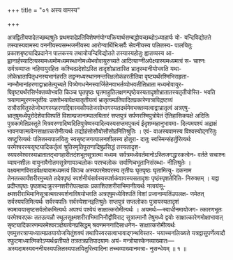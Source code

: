 +++
title = "०१ अस्य वामस्य"

+++

अत्रद्वितीयपादेतच्छब्दश्रुतेः प्रथमपादेप्रतिविशेषणंयोग्यक्रियार्थसम्बद्धोयच्छब्दोऽध्याहार्यः यो- यन्दिविद्योतते तस्यास्यवामस्य वननीयस्यसम्भजनीयस्य आरोग्यार्थिभिःसर्वैः सेवनीयस्य पलितस्य- पालयितुः प्रकाशबृष्ट्यादिप्रदानेन पालकस्य तथायोयन्दिविद्योतते तस्यास्यहोतुः ह्वातव्यस्य आ- ह्वानार्हस्यादित्यस्यमध्यमोमध्यमस्थानोमध्येभवोवायुरुच्यते आदित्याग्नीअपेक्ष्यास्यमध्यमत्वं स- चाश्नः सर्वत्रव्याप्तः नहिवायुरहितः कश्चित्प्रदेशोऽस्ति तादृशोभ्रातास्ति भ्रातृस्थानीयोभवति यथा- लोकेभ्रातापितृधनस्यभागंहरति तद्वन्मध्यस्थानमन्तरिक्षलोकंहरतीतिवा वृष्ट्यर्थंरश्मिभिराहृता- नाम्भौमानांहरणाद्वाभ्रातेत्युच्यते पित्र्येणधनेनस्वार्जितेनवाभर्तव्योभवतीतिभ्राता मध्यमोवायुर- पिवृष्ट्यर्थंरसिर्भक्तव्योभवति किञ्च घृतपृष्ठः घृतमाहुतिलक्षणम्पृष्ठेयस्यतादृशोभ्रातातस्यतृतीयोस्ति- भवति त्रयाणाम्पुरणस्तृतीयः उक्तोभयापेक्षयातृतीयत्वं भ्रातृत्वम्प्रतिपादितप्रकारेणात्रापिद्रष्टव्यं रात्रौसवितुस्तेजोभागस्यहरणाद्दिवास्वकीयतेजसोभागस्यतदर्थमेवभक्तव्यत्वाद्वाभ्रातृत्वं अत्रएषु- भ्रातृषुमध्येपुरोदेशेवाविश्पतिं विशाम्प्रजानाम्पालयितारं सप्तपुत्रं सर्पणरश्मिपुत्रोपेतं ऎतिहासिकपक्षे अदितिः पुत्रकामेतिप्रस्तुते मित्रवरुणादिष्वदितिपुत्रेष्वस्यादित्यस्यसप्तमपुत्रत्वं ईदृशम्महानुभावमा- दित्यमपश्यं अद्राक्षं भावनयात्मत्वेनसाक्षात्करोमीत्यर्थः तद्योहंसोसौयोसौसोहमितिश्रुतिः । एवं- वाअस्यवामस्य विश्वस्योद्गरितुः स्रष्टुरित्यर्थः पलितस्यपालयितुः स्वसृष्टजगत्पालनशीलस्य होतुरा- दातुः स्वस्मिन्संहर्तुरित्यर्थः परमेश्वरस्यसृष्ट्यादिकर्तृत्वं श्रुतिस्मृतिपुराणादिषुप्रसिद्धं तस्यतादृश- स्यपरमेश्वरस्यभ्रातातद्भागहारीतदंशभूतसूत्रात्मा मध्यमः सर्वत्रमध्येवर्तमानोऽस्तिजगद्धारकत्वेन- वर्तते सचाश्नः व्यापनशीलः वायुनावैगोतमसूत्रेणायञ्चलोकः परश्चलोकः सर्वाणिचभूतानिसंरब्धा- नीतिश्रुतेः । वक्ष्यमाणविराडपेक्षयावामध्यमत्वं किञ्च अस्यपरमेश्वरस्य तृतीयः घृतपृष्ठः घृतामित्यु- दकनाम तेनतत्कार्यंशरीरमुच्यते तदेवपृष्ठं स्पर्शनीयंसर्वस्यस्पर्शकंवायस्यसतादृशः पृष्ठंस्पृशतेरिति- निरुक्तम् । यद्वा प्रदीप्तपृष्ठः पृष्ठशब्दःक्रुत्स्नशरीरोपलक्षकः प्रकाशितशरीराभिमानीत्यर्थः नत्वयंसू- क्ष्मशरीराभिमानिसूत्रात्मवत्स्पर्शनाविषयोभवति अत्रएषुमध्येविश्पतिं विशां प्रजानाम्पतिंउपलक्ष- णमेतत् सर्वस्यपतिमित्यर्थः सर्वस्यपतिः सर्वस्येशानइतिश्रुतेः सप्तपुत्रं सप्तलोकाः पुत्रायस्यतादृशं स्वमाययासृष्टसर्वलोकमित्यर्थः अपश्यं पश्येयं साक्षात्करोमीत्यर्थः । अयमर्थः—स्वाधीनमायोजग- त्कारणभूतः परमेश्वरएकः ततउत्पन्नौ स्थूलसूक्ष्मशरीराभिमानिनौद्वौविराट् सूत्रात्मानौ तेषुमध्ये द्वयोः साक्षात्कारेणमोक्षाभावात् सृष्ट्यादिकारणम्परमेश्वरञ्ज्ञेयत्वेनप्रसिद्धम् श्रवणमननादिसाधनेन- साक्षात्करोमीत्यर्थः एवमुत्तरत्राप्यध्यात्मप्रतयायोजयितुंशक्यं तथापिस्वरसत्वाभावाद्गन्थविस्तर- भयाच्चनलिख्यते यत्रद्वासुपर्णेत्यादौ स्फुटमाध्यात्मिकोऽप्यर्थःप्रतीयते तत्रतत्रप्रतिपादयामः अयं- मन्त्रोयास्केनव्याख्यातः—अस्यदामस्यवननीयस्यपलितस्यपालयितुरित्यादिना तच्चव्याख्यानमत्रा- नुसन्धेयम् ॥ १ ॥